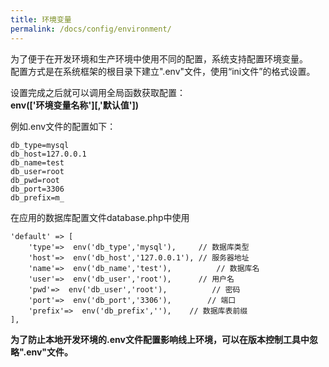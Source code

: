 ```yaml
---
title: 环境变量
permalink: /docs/config/environment/
---
```


为了便于在开发环境和生产环境中使用不同的配置，系统支持配置环境变量。  
配置方式是在系统框架的根目录下建立".env"文件，使用“ini文件”的格式设置。 
  
设置完成之后就可以调用全局函数获取配置：  
**env(['环境变量名称'][,'默认值'])**
   
例如.env文件的配置如下：

```
db_type=mysql
db_host=127.0.0.1
db_name=test
db_user=root
db_pwd=root
db_port=3306
db_prefix=m_
```
在应用的数据库配置文件database.php中使用

```
'default' => [
	'type'=>  env('db_type','mysql'),     // 数据库类型
	'host'=>  env('db_host','127.0.0.1'), // 服务器地址
	'name'=>  env('db_name','test'),          // 数据库名
	'user'=>  env('db_user','root'),      // 用户名
	'pwd'=>  env('db_user','root'),          // 密码
	'port'=>  env('db_port','3306'),        // 端口
	'prefix'=>  env('db_prefix',''),    // 数据库表前缀
],
```

**为了防止本地开发环境的.env文件配置影响线上环境，可以在版本控制工具中忽略".env"文件。**

